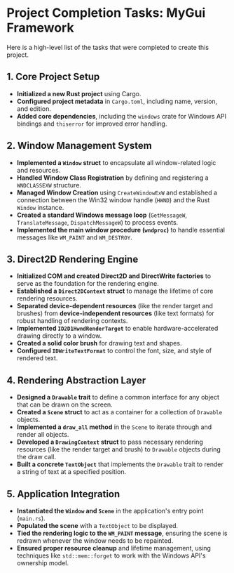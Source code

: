# Project Completion Tasks: MyGui Framework

Here is a high-level list of the tasks that were completed to create this project.

## 1. Core Project Setup
- **Initialized a new Rust project** using Cargo.
- **Configured project metadata** in `Cargo.toml`, including name, version, and edition.
- **Added core dependencies**, including the `windows` crate for Windows API bindings and `thiserror` for improved error handling.

## 2. Window Management System
- **Implemented a `Window` struct** to encapsulate all window-related logic and resources.
- **Handled Window Class Registration** by defining and registering a `WNDCLASSEXW` structure.
- **Managed Window Creation** using `CreateWindowExW` and established a connection between the Win32 window handle (`HWND`) and the Rust `Window` instance.
- **Created a standard Windows message loop** (`GetMessageW`, `TranslateMessage`, `DispatchMessageW`) to process events.
- **Implemented the main window procedure (`wndproc`)** to handle essential messages like `WM_PAINT` and `WM_DESTROY`.

## 3. Direct2D Rendering Engine
- **Initialized COM and created Direct2D and DirectWrite factories** to serve as the foundation for the rendering engine.
- **Established a `Direct2DContext` struct** to manage the lifetime of core rendering resources.
- **Separated device-dependent resources** (like the render target and brushes) from **device-independent resources** (like text formats) for robust handling of rendering contexts.
- **Implemented `ID2D1HwndRenderTarget`** to enable hardware-accelerated drawing directly to a window.
- **Created a solid color brush** for drawing text and shapes.
- **Configured `IDWriteTextFormat`** to control the font, size, and style of rendered text.

## 4. Rendering Abstraction Layer
- **Designed a `Drawable` trait** to define a common interface for any object that can be drawn on the screen.
- **Created a `Scene` struct** to act as a container for a collection of `Drawable` objects.
- **Implemented a `draw_all` method** in the `Scene` to iterate through and render all objects.
- **Developed a `DrawingContext` struct** to pass necessary rendering resources (like the render target and brush) to `Drawable` objects during the draw call.
- **Built a concrete `TextObject`** that implements the `Drawable` trait to render a string of text at a specified position.

## 5. Application Integration
- **Instantiated the `Window` and `Scene`** in the application's entry point (`main.rs`).
- **Populated the scene** with a `TextObject` to be displayed.
- **Tied the rendering logic to the `WM_PAINT` message**, ensuring the scene is redrawn whenever the window needs to be repainted.
- **Ensured proper resource cleanup** and lifetime management, using techniques like `std::mem::forget` to work with the Windows API's ownership model.
